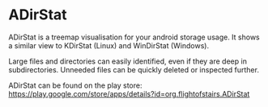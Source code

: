 # ADirStat

ADirStat is a treemap visualisation for your android storage usage. It shows a similar view to KDirStat (Linux) and WinDirStat (Windows).

Large files and directories can easily identified, even if they are deep in subdirectories. Unneeded files can be quickly deleted or inspected further.

ADirStat can be found on the play store: https://play.google.com/store/apps/details?id=org.flightofstairs.ADirStat
